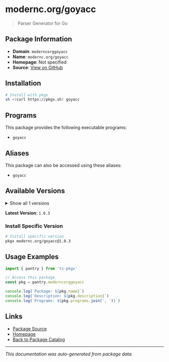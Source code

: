 # modernc.org/goyacc

> Parser Generator for Go

## Package Information

- **Domain**: `moderncorggoyacc`
- **Name**: `modernc.org/goyacc`
- **Homepage**: Not specified
- **Source**: [View on GitHub](https://github.com/pkgxdev/pantry/tree/main/projects/modernc.org/goyacc/package.yml)

## Installation

```bash
# Install with pkgx
sh <(curl https://pkgx.sh) goyacc
```

## Programs

This package provides the following executable programs:

- `goyacc`

## Aliases

This package can also be accessed using these aliases:

- `goyacc`

## Available Versions

<details>
<summary>Show all 1 versions</summary>

- `1.0.3`

</details>

**Latest Version**: `1.0.3`

### Install Specific Version

```bash
# Install specific version
pkgx modernc.org/goyacc@1.0.3
```

## Usage Examples

```typescript
import { pantry } from 'ts-pkgx'

// Access this package
const pkg = pantry.moderncorggoyacc

console.log(`Package: ${pkg.name}`)
console.log(`Description: ${pkg.description}`)
console.log(`Programs: ${pkg.programs.join(', ')}`)
```

## Links

- [Package Source](https://github.com/pkgxdev/pantry/tree/main/projects/modernc.org/goyacc/package.yml)
- [Homepage](#)
- [Back to Package Catalog](../package-catalog.md)

---

*This documentation was auto-generated from package data.*
